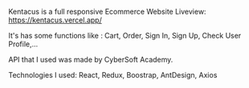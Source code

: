 Kentacus is a full responsive Ecommerce Website
Liveview: https://kentacus.vercel.app/

It's has some functions like : Cart, Order, Sign In, Sign Up, Check User Profile,...

API that I used was made by CyberSoft Academy.

Technologies I used: React, Redux, Boostrap, AntDesign, Axios
